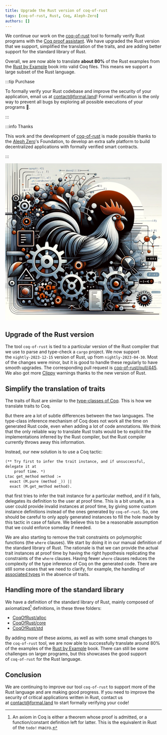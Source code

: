 ```yaml
---
title: Upgrade the Rust version of coq-of-rust
tags: [coq-of-rust, Rust, Coq, Aleph-Zero]
authors: []
---
```


We continue our work on the [coq-of-rust](https://github.com/formal-land/coq-of-rust) tool to formally verify Rust programs with the [Coq proof assistant](https://coq.inria.fr/). We have upgraded the Rust version that we support, simplified the translation of the traits, and are adding better support for the standard library of Rust.

Overall, we are now able to translate **about 80%** of the Rust examples from the [Rust by Example](https://doc.rust-lang.org/stable/rust-by-example/) book into valid Coq files. This means we support a large subset of the Rust language.

<!-- truncate -->

:::tip Purchase

To formally verify your Rust codebase and improve the security of your application, email us at&nbsp;[&#099;&#111;&#110;&#116;&#097;&#099;&#116;&#064;formal&#046;&#108;&#097;&#110;&#100;](mailto:contact@formal.land)! Formal verification is the only way to prevent all bugs by exploring all possible executions of your programs&nbsp;🎯.

:::

:::info Thanks

This work and the development of [coq-of-rust](https://github.com/formal-land/coq-of-rust) is made possible thanks to the [Aleph Zero](https://alephzero.org/)'s Foundation, to develop an extra safe platform to build decentralized applications with formally verified smart contracts.

:::

![Rust rooster](2024-01-18/rooster.png)

## Upgrade of the Rust version

The tool&nbsp;`coq-of-rust` is tied to a particular version of the Rust compiler that we use to parse and type-check a `cargo` project. We now support the&nbsp;`nightly-2023-12-15` version of Rust, up from&nbsp;`nightly-2023-04-30`. Most of the changes were minor, but it is good to handle these regularly to have smooth upgrades. The corresponding pull request is [coq-of-rust/pull/445](https://github.com/formal-land/coq-of-rust/pull/445). We also got more [Clippy](https://github.com/rust-lang/rust-clippy) warnings thanks to the new version of Rust.

## Simplify the translation of traits

The traits of Rust are similar to the [type-classes of Coq](https://coq.inria.fr/refman/addendum/type-classes.html). This is how we translate traits to Coq.

But there are a lot of subtle differences between the two languages. The type-class inference mechanism of Coq does not work all the time on generated Rust code, even when adding a lot of code annotations. We think that the only reliable way to translate Rust traits would be to explicit the implementations inferred by the Rust compiler, but the Rust compiler currently throws away this information.

Instead, our new solution is to use a Coq tactic:

```coq
(** Try first to infer the trait instance, and if unsuccessful, delegate it at
    proof time. *)
Ltac get_method method :=
  exact (M.pure (method _)) ||
  exact (M.get_method method).
```

that first tries to infer the trait instance for a particular method, and if it fails, delegates its definition to the user at proof time. This is a bit unsafe, as a user could provide invalid instances at proof time, by giving some custom instance definitions instead of the ones generated by&nbsp;`coq-of-rust`. So, one should be careful to only apply generated instances to fill the hole made by this tactic in case of failure. We believe this to be a reasonable assumption that we could enforce someday if needed.

We are also starting to remove the trait constraints on polymorphic functions (the&nbsp;`where` clauses). We start by doing it in our manual definition of the standard library of Rust. The rationale is that we can provide the actual trait instances at proof time by having the right hypothesis replicating the constraints of the&nbsp;`where` clauses. Having fewer&nbsp;`where` clauses reduces the complexity of the type inference of Coq on the generated code. There are still some cases that we need to clarify, for example, the handling of [associated types](https://doc.rust-lang.org/rust-by-example/generics/assoc_items/types.html) in the absence of traits.

## Handling more of the standard library

We have a definition of the standard library of Rust, mainly composed of axiomatized[^1] definitions, in these three folders:

- [CoqOfRust/alloc](https://github.com/formal-land/coq-of-rust/tree/main/CoqOfRust/alloc)
- [CoqOfRust/core](https://github.com/formal-land/coq-of-rust/tree/main/CoqOfRust/core)
- [CoqOfRust/std](https://github.com/formal-land/coq-of-rust/tree/main/CoqOfRust/std)

By adding more of these axioms, as well as with some small changes to the&nbsp;`coq-of-rust` tool, we are now able to successfully translate around 80% of the examples of the [Rust by Example](https://doc.rust-lang.org/stable/rust-by-example/) book. There can still be some challenges on larger programs, but this showcases the good support of&nbsp;`coq-of-rust` for the Rust language.

## Conclusion

We are continuing to improve our tool&nbsp;`coq-of-rust` to support more of the Rust language and are making good progress. If you need to improve the security of critical applications written in Rust, contact us at&nbsp;[&#099;&#111;&#110;&#116;&#097;&#099;&#116;&#064;formal&#046;&#108;&#097;&#110;&#100;](mailto:contact@formal.land) to start formally verifying your code!

[^1]: An axiom in Coq is either a theorem whose proof is admitted, or a function/constant definition left for latter. This is the equivalent in Rust of the&nbsp;`todo!` macro.
